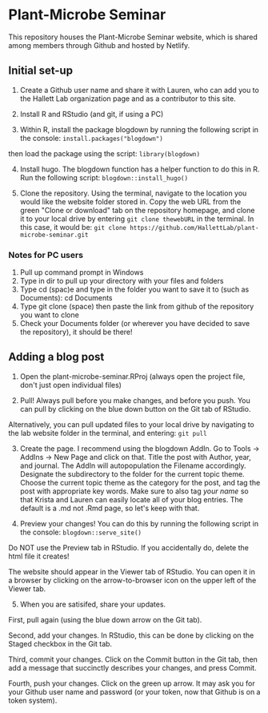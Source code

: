 # Plant-Microbe Seminar

This repository houses the Plant-Microbe Seminar website, which is shared among members through Github and hosted by Netlify. 

## Initial set-up

1) Create a Github user name and share it with Lauren, who can add you to the Hallett Lab organization page and as a contributor to this site.

2) Install R and RStudio (and git, if using a PC)

3) Within R, install the package blogdown by running the following script in the console:
`install.packages("blogdown")`

then load the package using the script:
`library(blogdown)`

4) Install hugo. The blogdown function has a helper function to do this in R. Run the following script:
`blogdown::install_hugo()`

5) Clone the repository. Using the terminal, navigate to the location you would like the website folder stored in. Copy the web URL from the green "Clone or download" tab on the repository homepage, and clone it to your local drive by entering `git clone thewebURL` in the terminal. In this case, it would be:
`git clone https://github.com/HallettLab/plant-microbe-seminar.git`

### Notes for PC users
1. Pull up command prompt in Windows
2. Type in dir to pull up your directory with your files and folders
3. Type cd (spac)e and type in the folder you want to save it to (such as Documents): cd Documents
4. Type git clone (space) then paste the link from github of the repository you want to clone
5. Check your Documents folder (or wherever you have decided to save the repository), it should be there!


## Adding a blog post

1) Open the plant-microbe-seminar.RProj (always open the project file, don't just open individual files)

2) Pull! Always pull before you make changes, and before you push.  You can pull by clicking on the blue down button on the Git tab of RStudio.

Alternatively, you can pull updated files to your local drive by navigating to the lab website folder in the terminal, and entering:
`git pull`

3) Create the page. I recommend using the blogdown AddIn. Go to Tools -> AddIns -> New Page and click on that. Title the post with Author, year, and journal. The AddIn will autopopulation the Filename accordingly. Designate the subdirectory to the folder for the current topic theme. Choose the current topic theme as the category for the post, and tag the post with appropriate key words. Make sure to also tag *your name* so that Krista and Lauren can easily locate all of your blog entries. The default is a .md not .Rmd page, so let's keep with that.

4) Preview your changes! You can do this by running the following script in the console:
`blogdown::serve_site()`

Do NOT use the Preview tab in RStudio. If you accidentally do, delete the html file it creates!

The website should appear in the Viewer tab of RStudio. You can open it in a browser by clicking on the arrow-to-browser icon on the upper left of the Viewer tab.

5) When you are satisifed, share your updates. 

First, pull again (using the blue down arrow on the Git tab). 

Second, add your changes. In RStudio, this can be done by clicking on the Staged checkbox in the Git tab.  

Third, commit your changes. Click on the Commit button in the Git tab, then add a message that succinctly describes your changes, and press Commit.  

Fourth, push your changes. Click on the green up arrow. It may ask you for your Github user name and password (or your token, now that Github is on a token system). 


